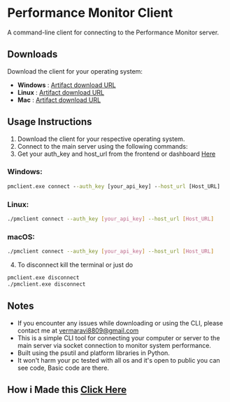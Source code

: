 # Performance Monitor Client

A command-line client for connecting to the Performance Monitor server.

## Downloads

Download the client for your operating system:

- **Windows** : [Artifact download URL](https://github.com/Mickyverma24/client-cli/actions/runs/14834462307/artifacts/3061187537)
- **Linux** : [Artifact download URL](https://github.com/Mickyverma24/client-cli/actions/runs/14834462307/artifacts/3061182521)
- **Mac** : [Artifact download URL](https://github.com/Mickyverma24/client-cli/actions/runs/14834462307/artifacts/3061181427)

## Usage Instructions

1. Download the client for your respective operating system.
2. Connect to the main server using the following commands:
3. Get your auth_key and host_url from the frontend or dashboard [Here](https://pmfrontend.netlify.app/)

### Windows:

```cmd
pmclient.exe connect --auth_key [your_api_key] --host_url [Host_URL]
```

### Linux:

```bash
./pmclient connect --auth_key [your_api_key] --host_url [Host_URL]
```

### macOS:

```bash
./pmclient connect --auth_key [your_api_key] --host_url [Host_URL]
```

4. To disconnect kill the terminal or just do

```bash
pmclient.exe disconnect
./pmclient.exe disconnect
```

## Notes

- If you encounter any issues while downloading or using the CLI, please contact me at vermaravi8809@gmail.com
- This is a simple CLI tool for connecting your computer or server to the main server via socket connection to monitor system performance.
- Built using the psutil and platform libraries in Python.
- It won't harm your pc tested with all os and it's open to public you can see code, Basic code are there.

## How i Made this [Click Here](https://github.com/Mickyverma24/performance-hub-server)
